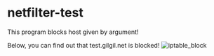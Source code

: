 # netfilter-test
This program blocks host given by argument!

Below, you can find out that test.gilgil.net is blocked!
![iptable_block](https://user-images.githubusercontent.com/31784008/139526384-3a0eb540-869e-4a78-a468-4ca4fae1506f.PNG)
